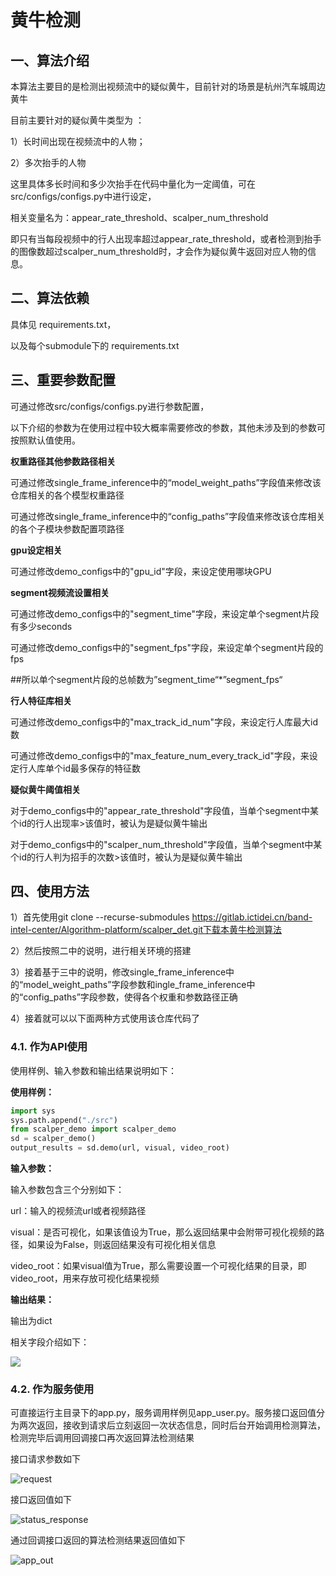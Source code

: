 # 黄牛检测

## 一、算法介绍

本算法主要目的是检测出视频流中的疑似黄牛，目前针对的场景是杭州汽车城周边黄牛

目前主要针对的疑似黄牛类型为 ：

1）长时间出现在视频流中的人物；

2）多次抬手的人物

这里具体多长时间和多少次抬手在代码中量化为一定阈值，可在src/configs/configs.py中进行设定，

相关变量名为：appear_rate_threshold、scalper_num_threshold

即只有当每段视频中的行人出现率超过appear_rate_threshold，或者检测到抬手的图像数超过scalper_num_threshold时，才会作为疑似黄牛返回对应人物的信息。

## 二、算法依赖

具体见 requirements.txt，

以及每个submodule下的 requirements.txt

## 三、重要参数配置

可通过修改src/configs/configs.py进行参数配置，

以下介绍的参数为在使用过程中较大概率需要修改的参数，其他未涉及到的参数可按照默认值使用。

**权重路径其他参数路径相关**

可通过修改single_frame_inference中的“model_weight_paths”字段值来修改该仓库相关的各个模型权重路径

可通过修改single_frame_inference中的“config_paths”字段值来修改该仓库相关的各个子模块参数配置项路径

**gpu设定相关**

可通过修改demo_configs中的"gpu_id"字段，来设定使用哪块GPU

**segment视频流设置相关**

可通过修改demo_configs中的"segment_time"字段，来设定单个segment片段有多少seconds

可通过修改demo_configs中的"segment_fps"字段，来设定单个segment片段的fps

##所以单个segment片段的总帧数为”segment_time“*”segment_fps“

**行人特征库相关**

可通过修改demo_configs中的"max_track_id_num"字段，来设定行人库最大id数

可通过修改demo_configs中的"max_feature_num_every_track_id"字段，来设定行人库单个id最多保存的特征数

**疑似黄牛阈值相关**

对于demo_configs中的"appear_rate_threshold"字段值，当单个segment中某个id的行人出现率>该值时，被认为是疑似黄牛输出

对于demo_configs中的"scalper_num_threshold"字段值，当单个segment中某个id的行人判为招手的次数>该值时，被认为是疑似黄牛输出

## 四、使用方法

1）首先使用git clone --recurse-submodules https://gitlab.ictidei.cn/band-intel-center/Algorithm-platform/scalper_det.git下载本黄牛检测算法

2）然后按照二中的说明，进行相关环境的搭建

3）接着基于三中的说明，修改single_frame_inference中的“model_weight_paths”字段参数和ingle_frame_inference中的“config_paths”字段参数，使得各个权重和参数路径正确

4）接着就可以以下面两种方式使用该仓库代码了

### 4.1. 作为API使用

使用样例、输入参数和输出结果说明如下：

**使用样例：**

```python
import sys
sys.path.append("./src")
from scalper_demo import scalper_demo
sd = scalper_demo()
output_results = sd.demo(url, visual, video_root)
```

**输入参数：**

输入参数包含三个分别如下：

url：输入的视频流url或者视频路径

visual：是否可视化，如果该值设为True，那么返回结果中会附带可视化视频的路径，如果设为False，则返回结果没有可视化相关信息

video_root：如果visual值为True，那么需要设置一个可视化结果的目录，即video_root，用来存放可视化结果视频

**输出结果：**

输出为dict

相关字段介绍如下：

![](images/api_out.png)

### 4.2. 作为服务使用

可直接运行主目录下的app.py，服务调用样例见app_user.py。服务接口返回值分为两次返回，接收到请求后立刻返回一次状态信息，同时后台开始调用检测算法，检测完毕后调用回调接口再次返回算法检测结果

接口请求参数如下

![request](images/request.png)

接口返回值如下

![status_response](images/status_response.png)

通过回调接口返回的算法检测结果返回值如下

![app_out](images/app_out.png)

